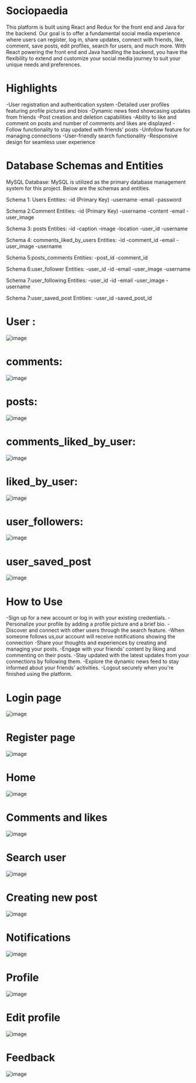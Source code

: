 # Sociopaedia 
This platform is built using React and Redux for the front end and Java for the backend. Our goal is to offer a fundamental social media experience where users can register, log in, share updates, connect with friends, like, comment, save posts, edit profiles, search for users, and much more. With React powering the front end and Java handling the backend, you have the flexibility to extend and customize your social media journey to suit your unique needs and preferences. 

# Highlights
-User registration and authentication system
-Detailed user profiles featuring profile pictures and bios
-Dynamic news feed showcasing updates from friends
-Post creation and deletion capabilities
-Ability to like and comment on posts and number of comments and likes are displayed
-Follow functionality to stay updated with friends' posts
-Unfollow feature for managing connections
-User-friendly search functionality
-Responsive design for seamless user experience

# Database Schemas and Entities
MySQL Database:
MySQL is utilized as the primary database management system for this project. Below are the schemas and entities.

Schema 1: Users
Entities:
-id (Primary Key)
-username
-email
-password 

Schema 2:Comment
Entities:
-id (Primary Key)
-username
-content
-email
-user_image

Schema 3: posts
Entities:
-id
-caption
-image
-location
-user_id
-username

Schema 4: comments_liked_by_users
Entities:
-id
-comment_id
-email
-user_image
-username

Schema 5:posts_comments
Entities:
-post_id
-comment_id

Schema 6:user_follower
Entities:
-user_id
-id
-email
-user_image
-username

Schema 7:user_following
Entities:
-user_id
-id
-email
-user_image
-username

Schema 7:user_saved_post
Entities:
-user_id
-saved_post_id

# User :
![image](https://github.com/Lekhamm/BOB-Project/assets/117354716/dc4bd880-f0be-4927-a262-e7b3afd43633)

# comments:
![image](https://github.com/Lekhamm/BOB-Project/assets/117354716/01026119-e80c-4610-abb9-f42a9c0d65c3)

# posts:
![image](https://github.com/Lekhamm/BOB-Project/assets/117354716/0f0b445f-9946-4e1b-b100-855f16b31e71)

# comments_liked_by_user:
![image](https://github.com/Lekhamm/BOB-Project/assets/117354716/ce1dac6e-951a-4ff8-b878-5abdb78d543a)

# liked_by_user:
![image](https://github.com/Lekhamm/BOB-Project/assets/117354716/7eef039c-b310-4b81-aad2-0089250cba71)

# user_followers:
![image](https://github.com/Lekhamm/BOB-Project/assets/117354716/a79fd749-95a1-41b8-9293-6f6082dae583)

# user_saved_post
![image](https://github.com/Lekhamm/BOB-Project/assets/117354716/5a171e94-a92c-45ca-b807-52ec178bdcae)

# How to Use
-Sign up for a new account or log in with your existing credentials.
-Personalize your profile by adding a profile picture and a brief bio.
-Discover and connect with other users through the search feature.
-When someone follows us,our account will receive notifications showing the connection
-Share your thoughts and experiences by creating and managing your posts.
-Engage with your friends' content by liking and commenting on their posts.
-Stay updated with the latest updates from your connections by following them.
-Explore the dynamic news feed to stay informed about your friends' activities.
-Logout securely when you're finished using the platform.

# Login page
![image](https://github.com/Lekhamm/BOB-Project/assets/117354716/c93e41a3-fa49-4c15-8554-46d34ec972e4)

# Register page
![image](https://github.com/Lekhamm/BOB-Project/assets/117354716/701d1161-3c35-4575-a086-d73bc345cd1a)

# Home
![image](https://github.com/Lekhamm/BOB-Project/assets/117354716/800f691d-c169-44f5-8f81-b0ad8760e9dc)

# Comments and likes
![image](https://github.com/Lekhamm/BOB-Project/assets/117354716/ce650569-5e26-4699-a09d-5cab8bc5cda9)

# Search user
![image](https://github.com/Lekhamm/BOB-Project/assets/117354716/916c1a29-ad23-47da-a412-e27bfbb543f0)

# Creating new post
![image](https://github.com/Lekhamm/BOB-Project/assets/117354716/b9924549-71bd-4475-9145-4c7f55e48232)

# Notifications
![image](https://github.com/Lekhamm/BOB-Project/assets/117354716/e352f555-0739-418a-8f58-30ad45a93866)

# Profile
![image](https://github.com/Lekhamm/BOB-Project/assets/117354716/aa5ef564-7c48-4b81-92b8-8ed711c15e79)

# Edit profile
![image](https://github.com/Lekhamm/BOB-Project/assets/117354716/53f88feb-d3a1-445d-90c4-d4e95a4f315a)

# Feedback
![image](https://github.com/Lekhamm/BOB-Project/assets/117354716/3d575741-ccb6-45e3-b522-27c9d910fafa)
